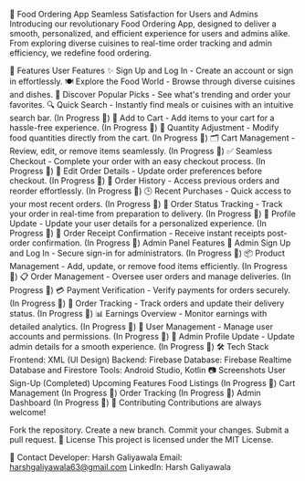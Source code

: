🍔 Food Ordering App
Seamless Satisfaction for Users and Admins
Introducing our revolutionary Food Ordering App, designed to deliver a smooth, personalized, and efficient experience for users and admins alike. From exploring diverse cuisines to real-time order tracking and admin efficiency, we redefine food ordering.

🚀 Features
User Features
✨ Sign Up and Log In - Create an account or sign in effortlessly.
🍽 Explore the Food World - Browse through diverse cuisines and dishes.
🌟 Discover Popular Picks - See what's trending and order your favorites.
🔍 Quick Search - Instantly find meals or cuisines with an intuitive search bar. (In Progress 🚧)
🛒 Add to Cart - Add items to your cart for a hassle-free experience. (In Progress 🚧)
🔄 Quantity Adjustment - Modify food quantities directly from the cart. (In Progress 🚧)
🗂 Cart Management - Review, edit, or remove items seamlessly. (In Progress 🚧)
✅ Seamless Checkout - Complete your order with an easy checkout process. (In Progress 🚧)
📝 Edit Order Details - Update order preferences before checkout. (In Progress 🚧)
📜 Order History - Access previous orders and reorder effortlessly. (In Progress 🚧)
🕒 Recent Purchases - Quick access to your most recent orders. (In Progress 🚧)
🚚 Order Status Tracking - Track your order in real-time from preparation to delivery. (In Progress 🚧)
🔧 Profile Update - Update your user details for a personalized experience. (In Progress 🚧)
🧾 Order Receipt Confirmation - Receive instant receipts post-order confirmation. (In Progress 🚧)
Admin Panel Features
🔐 Admin Sign Up and Log In - Secure sign-in for administrators. (In Progress 🚧)
📦 Product Management - Add, update, or remove food items efficiently. (In Progress 🚧)
📋 Order Management - Oversee user orders and manage deliveries. (In Progress 🚧)
💳 Payment Verification - Verify payments for orders securely. (In Progress 🚧)
📍 Order Tracking - Track orders and update their delivery status. (In Progress 🚧)
📊 Earnings Overview - Monitor earnings with detailed analytics. (In Progress 🚧)
👤 User Management - Manage user accounts and permissions. (In Progress 🚧)
🔧 Admin Profile Update - Update admin details for a smooth experience. (In Progress 🚧)
🛠️ Tech Stack
Frontend: XML (UI Design)
Backend: Firebase
Database: Firebase Realtime Database and Firestore
Tools: Android Studio, Kotlin
📷 Screenshots
User Sign-Up (Completed)
Upcoming Features
Food Listings (In Progress 🚧)
Cart Management (In Progress 🚧)
Order Tracking (In Progress 🚧)
Admin Dashboard (In Progress 🚧)
🌟 Contributing
Contributions are always welcome!

Fork the repository.
Create a new branch.
Commit your changes.
Submit a pull request.
📄 License
This project is licensed under the MIT License.

💬 Contact
Developer: Harsh Galiyawala
Email: harshgaliyawala63@gmail.com
LinkedIn: Harsh Galiyawala
